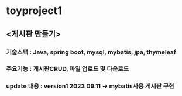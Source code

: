 # toyproject1
## <게시판 만들기>
### 기술스택 : Java, spring boot, mysql, mybatis, jpa, thymeleaf
### 주요기능 : 게시판CRUD, 파일 업로드 및 다운로드 
### update 내용 : version1 2023 09.11 -> mybatis사용 게시판 구현 
